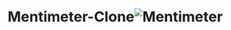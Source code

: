 # Mentimeter-Clone![Mentimeter](https://user-images.githubusercontent.com/101625055/200118139-f615ff72-ee23-4c4d-95d5-53836ced9d23.png)
